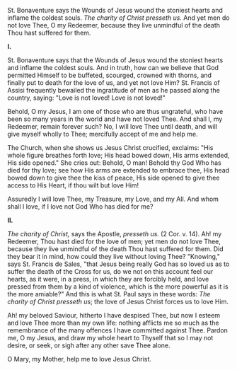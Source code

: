 
St. Bonaventure says the Wounds of Jesus wound the stoniest hearts and inflame the coldest souls. *The charity of Christ presseth us.* And yet men do not love Thee, O my Redeemer, because they live unmindful of the death Thou hast suffered for them.

**I\.**

St. Bonaventure says that the Wounds of Jesus wound the stoniest hearts and inflame the coldest souls. And in truth, how can we believe that God permitted Himself to be buffeted, scourged, crowned with thorns, and finally put to death for the love of us, and yet not love Him? St. Francis of Assisi frequently bewailed the ingratitude of men as he passed along the country, saying: \"Love is not loved! Love is not loved!\"

Behold, O my Jesus, I am one of those who are thus ungrateful, who have been so many years in the world and have not loved Thee. And shall I, my Redeemer, remain forever such? No, I will love Thee until death, and will give myself wholly to Thee; mercifully accept of me and help me.

The Church, when she shows us Jesus Christ crucified, exclaims: \"His whole figure breathes forth love; His head bowed down, His arms extended, His side opened.\" She cries out: Behold, O man! Behold thy God Who has died for thy love; see how His arms are extended to embrace thee, His head bowed down to give thee the kiss of peace, His side opened to give thee access to His Heart, if thou wilt but love Him!

Assuredly I will love Thee, my Treasure, my Love, and my All. And whom shall I love, if I love not God Who has died for me?

**II\.**

*The charity of Christ,* says the Apostle, *presseth us.* (2 Cor. v. 14). Ah! my Redeemer, Thou hast died for the love of men; yet men do not love Thee, because they live unmindful of the death Thou hast suffered for them. Did they bear it in mind, how could they live without loving Thee? \"Knowing,\" says St. Francis de Sales, \"that Jesus being really God has so loved us as to suffer the death of the Cross for us, do we not on this account feel our hearts, as it were, in a press, in which they are forcibly held, and love pressed from them by a kind of violence, which is the more powerful as it is the more amiable?\" And this is what St. Paul says in these words: *The charity of Christ presseth us*; the love of Jesus Christ forces us to love Him.

Ah! my beloved Saviour, hitherto I have despised Thee, but now I esteem and love Thee more than my own life: nothing afflicts me so much as the remembrance of the many offences I have committed against Thee. Pardon me, O my Jesus, and draw my whole heart to Thyself that so I may not desire, or seek, or sigh after any other save Thee alone.

O Mary, my Mother, help me to love Jesus Christ.

